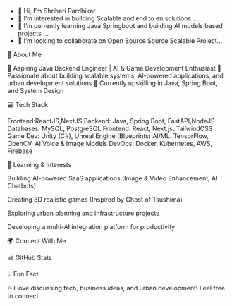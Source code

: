 - 👋 Hi, I’m Shrihari Pardhikar
- 👀 I’m interested in building Scalable and end to en solutions ...
- 🌱 I’m currently learning Java Springboot and building AI models based projects ...
- 💞️ I’m looking to collaborate on Open Source Source Scalable Project...



🚀 About Me

🔹 Aspiring Java Backend Engineer | AI & Game Development Enthusiast
🔹 Passionate about building scalable systems, AI-powered applications, and urban development solutions
🔹 Currently upskilling in Java, Spring Boot, and System Design

💻 Tech Stack

Frontend:ReactJS,NextJS
Backend: Java, Spring Boot, FastAPI,NodeJS
Databases: MySQL, PostgreSQL
Frontend: React, Next.js, TailwindCSS
Game Dev: Unity (C#), Unreal Engine (Blueprints)
AI/ML: TensorFlow, OpenCV, AI Voice & Image Models
DevOps: Docker, Kubernetes, AWS, Firebase

🎯 Learning & Interests

Building AI-powered SaaS applications (Image & Video Enhancement, AI Chatbots)

Creating 3D realistic games (Inspired by Ghost of Tsushima)

Exploring urban planning and infrastructure projects

Developing a multi-AI integration platform for productivity

🌍 Connect With Me



📊 GitHub Stats



💡 Fun Fact

🔥 I love discussing tech, business ideas, and urban development! Feel free to connect.

<!---
fld91/fld91 is a ✨ special ✨ repository because its `README.md` (this file) appears on your GitHub profile.
You can click the Preview link to take a look at your changes.
--->
